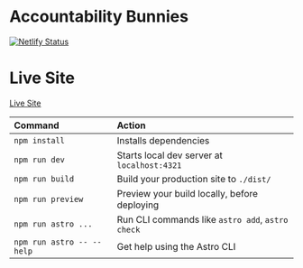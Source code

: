 # Accountability Bunnies

[![Netlify Status](https://api.netlify.com/api/v1/badges/6995fd3e-cfba-40aa-9fe2-be139bb7fc1b/deploy-status)](https://app.netlify.com/sites/accountability-bunnies/deploys)

# Live Site

[Live Site](https://accountability-bunnies.netlify.app)

| Command                   | Action                                           |
| :------------------------ | :----------------------------------------------- |
| `npm install`             | Installs dependencies                            |
| `npm run dev`             | Starts local dev server at `localhost:4321`      |
| `npm run build`           | Build your production site to `./dist/`          |
| `npm run preview`         | Preview your build locally, before deploying     |
| `npm run astro ...`       | Run CLI commands like `astro add`, `astro check` |
| `npm run astro -- --help` | Get help using the Astro CLI                     |

